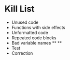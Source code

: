 Kill List
=========
* Unused code
* Functions with side effects
* Unformatted code
* Repeated code blocks
* Bad variable names
**
** 
* Test
* Correction
